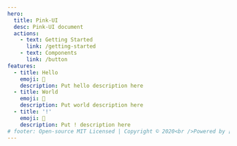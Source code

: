 ```yaml
---
hero:
  title: Pink-UI
  desc: Pink-UI document
  actions:
    - text: Getting Started
      link: /getting-started
    - text: Components
      link: /button
features:
  - title: Hello
    emoji: 💎
    description: Put hello description here
  - title: World
    emoji: 🌈
    description: Put world description here
  - title: '!'
    emoji: 🚀
    description: Put ! description here
# footer: Open-source MIT Licensed | Copyright © 2020<br />Powered by [dumi](https://d.umijs.org)
---
```


